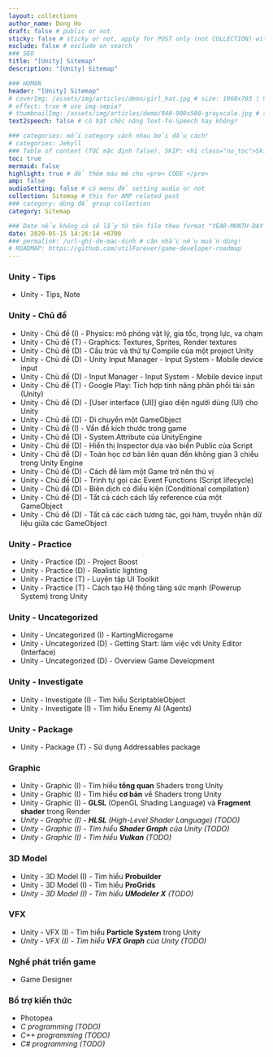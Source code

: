 ```yaml
---
layout: collections
author_name: Dong Ho
draft: false # public or not
sticky: false # sticky or not, apply for POST only (not COLLECTION) with including thumbnailImg
exclude: false # exclude on search
### SEO
title: "[Unity] Sitemap"
description: "[Unity] Sitemap"

### HUMAN
header: "[Unity] Sitemap"
# coverImg: /assets/img/articles/demo/girl_hat.jpg # size: 1068x703 | 900x500 | 600x400
# effect: true # use img-sepia?
# thumbnailImg: /assets/img/articles/demo/940-900x500-grayscale.jpg # size: 900x500 | 600x400
text2speech: false # có bật chức năng Text-To-Speech hay không?

### categories: mỗi category cách nhau bởi dấu cách!
# categories: Jekyll
### Table of content (TOC mặc định false), SKIP: <h1 class="no_toc">Skip toc</h1> hoặc <div class="no_toc_section">
toc: true
mermaid: false
highlight: true # để thêm màu mè cho <pre> CODE </pre>
amp: false
audioSetting: false # có menu để setting audio or not
collection: Sitemap # this for AMP related post
### category: dùng để group collection
category: Sitemap

### Date nếu không có sẽ lấy từ tên file theo format "YEAR-MONTH-DAY-title.md"
date: 2020-05-15 14:26:14 +0700
### permalink: /url-ghi-de-mac-dinh # cân nhắc nếu muốn dùng!
# ROADMAP: https://github.com/utilForever/game-developer-roadmap
---
```


### Unity - Tips
- Unity - Tips, Note

### Unity - Chủ đề
- Unity - Chủ đề (I) - Physics: mô phỏng vật lý, gia tốc, trọng lực, va chạm
- Unity - Chủ đề (T) - Graphics: Textures, Sprites, Render textures
- Unity - Chủ đề (D) - Cấu trúc và thứ tự Compile của một project Unity
- Unity - Chủ đề (D) - Unity Input Manager - Input System - Mobile device input
- Unity - Chủ đề (D) - Input Manager - Input System - Mobile device input
- Unity - Chủ đề (T) - Google Play: Tích hợp tính năng phân phối tài sản (Unity)
- Unity - Chủ đề (D) - [User interface (UI)] giao diện người dùng (UI) cho Unity
- Unity - Chủ đề (D) - Di chuyển một GameObject
- Unity - Chủ đề (I) - Vấn đề kích thước trong game
- Unity - Chủ đề (D) - System.Attribute của UnityEngine
- Unity - Chủ đề (D) - Hiển thị Inspector dựa vào biến Public của Script
- Unity - Chủ đề (D) - Toán học cơ bản liên quan đến không gian 3 chiều trong Unity Engine
- Unity - Chủ đề (D) - Cách để làm một Game trở nên thú vị
- Unity - Chủ đề (D) - Trình tự gọi các Event Functions (Script lifecycle)
- Unity - Chủ đề (D) - Biên dịch có điều kiện (Conditional compilation)
- Unity - Chủ đề (D) - Tất cả cách cách lấy reference của một GameObject
- Unity - Chủ đề (D) - Tất cả các cách tương tác, gọi hàm, truyền nhận dữ liệu giữa các GameObject

### Unity - Practice
- Unity - Practice (D) - Project Boost
- Unity - Practice (D) - Realistic lighting
- Unity - Practice (T) - Luyện tập UI Toolkit
- Unity - Practice (T) - Cách tạo Hệ thống tăng sức mạnh (Powerup System) trong Unity

### Unity - Uncategorized
- Unity - Uncategorized (I) - KartingMicrogame
- Unity - Uncategorized (D) - Getting Start: làm việc với Unity Editor (Interface)
- Unity - Uncategorized (D) - Overview Game Development

### Unity - Investigate
- Unity - Investigate (I) - Tìm hiểu ScriptableObject
- Unity - Investigate (I) - Tìm hiểu Enemy AI (Agents)

### Unity - Package
- Unity - Package (T) - Sử dụng Addressables package

### Graphic
- Unity - Graphic (I) - Tìm hiểu **tổng quan** Shaders trong Unity
- Unity - Graphic (I) - Tìm hiểu **cơ bản** về Shaders trong Unity
- Unity - Graphic (I) - **GLSL** (OpenGL Shading Language) và **Fragment shader** trong Render
- *Unity - Graphic (I) - **HLSL** (High-Level Shader Language) (TODO)*
- *Unity - Graphic (I) - Tìm hiểu **Shader Graph** của Unity (TODO)*
- *Unity - Graphic (I) - Tìm hiểu **Vulkan** (TODO)*

### 3D Model
- Unity - 3D Model (I) - Tìm hiểu **Probuilder**
- Unity - 3D Model (I) - Tìm hiểu **ProGrids**
- *Unity - 3D Model (I) - Tìm hiểu **UModeler X** (TODO)*

### VFX
- Unity - VFX (I) - Tìm hiểu **Particle System** trong Unity
- *Unity - VFX (I) - Tìm hiểu **VFX Graph** của Unity (TODO)*

### Nghề phát triển game
- Game Designer

### Bổ trợ kiến thức
- Photopea
- *C programming (TODO)*
- *C++ programming (TODO)*
- *C# programming (TODO)*